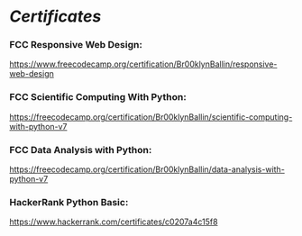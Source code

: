 # *Certificates*

### FCC Responsive Web Design: 
https://www.freecodecamp.org/certification/Br00klynBallin/responsive-web-design
### FCC Scientific Computing With Python: 
https://freecodecamp.org/certification/Br00klynBallin/scientific-computing-with-python-v7
### FCC Data Analysis with Python: 
https://freecodecamp.org/certification/Br00klynBallin/data-analysis-with-python-v7
### HackerRank Python Basic: 
https://www.hackerrank.com/certificates/c0207a4c15f8